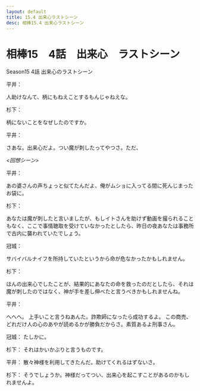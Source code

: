 ```yaml
---
layout: default
title: 15.4 出来心ラストシーン
desc: 相棒15.4 出来心ラストシーン
---
```


# 相棒15　4話　出来心　ラストシーン





Season15 4話 出来心のラストシーン


平井：

人助けなんて、柄にもねえことするもんじゃねえな。

杉下：

柄にないことをなぜしたのですか。

平井：

さあな。出来心だよ。つい魔が刺したってやつさ。ただ、


*<回想シーン>*


平井：

あの婆さんの声ちょっと似てたんだよ、俺がムショに入ってる間に死んじまったお袋に。

杉下：

あなたは魔が刺したと言いましたが、もしイトさんを助けず動画を撮られることもなく、ここで事情聴取を受けていなかったとしたら、昨日の夜あなたは事務所で古内に襲われていたでしょう。

冠城：

サバイバルナイフを所持していたというから命が危なかったかもしれません。

杉下：

ほんの出来心でしたことが、結果的にあなたの命を救ったのだとしたら、それは魔が刺したのではなく、神が手を差し伸べたと言うべきかもしれませんね。

平井：

へへへ。
上手いこと言うねあんた。詐欺師になったら成功するよ。 この商売、どれだけ人の心のあやが読めるかが勝負だからさ。素質あるよ刑事さん。

冠城：
たしかに。

杉下：
それはかいかぶりと言うものです。

平井：
散々神様を利用してきたんだ。助けてくれるはずないさ。

杉下：
そうでしょうか。神様だってつい、出来心を起こすことがあるのかもしれませんよ。

